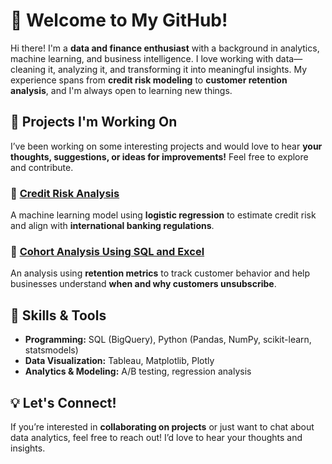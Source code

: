 # 👋 Welcome to My GitHub!

Hi there! I'm a **data and finance enthusiast** with a background in analytics, machine learning, and business intelligence. I love working with data—cleaning it, analyzing it, and transforming it into meaningful insights. My experience spans from **credit risk modeling** to **customer retention analysis**, and I'm always open to learning new things.

## 📌 Projects I'm Working On
I’ve been working on some interesting projects and would love to hear **your thoughts, suggestions, or ideas for improvements!** Feel free to explore and contribute.

### 🔹 [Credit Risk Analysis](https://github.com/jamesdavies010/Credit_Risk_Analysis_HMEQ)
A machine learning model using **logistic regression** to estimate credit risk and align with **international banking regulations**.

### 🔹 [Cohort Analysis Using SQL and Excel](https://github.com/jamesdavies010/SQL-and-Tableau-projects/tree/main/Customer%20retention%20analysis%20using%20SQL%20and%20Excel)
An analysis using **retention metrics** to track customer behavior and help businesses understand **when and why customers unsubscribe**.

## 🚀 Skills & Tools
- **Programming:** SQL (BigQuery), Python (Pandas, NumPy, scikit-learn, statsmodels)
- **Data Visualization:** Tableau, Matplotlib, Plotly
- **Analytics & Modeling:** A/B testing, regression analysis

## 💡 Let's Connect!
If you’re interested in **collaborating on projects** or just want to chat about data analytics, feel free to reach out! I’d love to hear your thoughts and insights.
